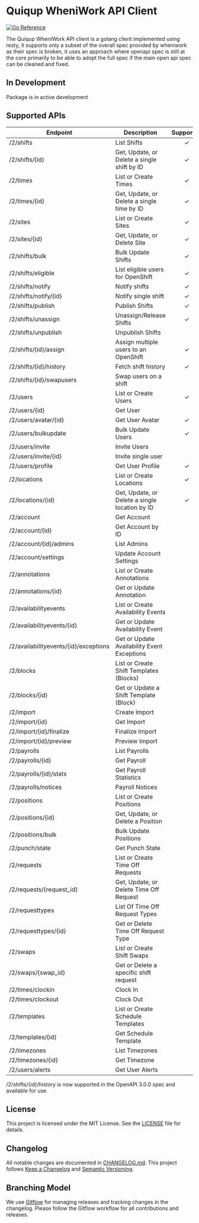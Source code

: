 # Quiqup WheniWork API Client

[![Go Reference](https://pkg.go.dev/badge/github.com/quiqupltd/wheniwork.svg)](https://pkg.go.dev/github.com/quiqupltd/wheniwork)

The Quiqup WhenIWork API client is a golang client implemented using resty, it supports only a subset of the overall spec provided by wheniwork as their spec is broken, it uses an approach where openapi spec is still at the core primarily to be able to adopt the full spec if the main open api spec can be cleaned and fixed.

## In Development

Package is in active development

## Supported APIs

| Endpoint                              | Description                                    | Supported |
| ------------------------------------- | ---------------------------------------------- | :-------: |
| /2/shifts                             | List Shifts                                    |     ✓     |
| /2/shifts/{id}                        | Get, Update, or Delete a single shift by ID    |     ✓     |
| /2/times                              | List or Create Times                           |     ✓     |
| /2/times/{id}                         | Get, Update, or Delete a single time by ID     |     ✓     |
| /2/sites                              | List or Create Sites                           |     ✓     |
| /2/sites/{id}                         | Get, Update, or Delete Site                    |     ✓     |
| /2/shifts/bulk                        | Bulk Update Shifts                             |     ✓     |
| /2/shifts/eligible                    | List eligible users for OpenShift              |     ✓     |
| /2/shifts/notify                      | Notify shifts                                  |     ✓     |
| /2/shifts/notify/{id}                 | Notify single shift                            |     ✓     |
| /2/shifts/publish                     | Publish Shifts                                 |     ✓     |
| /2/shifts/unassign                    | Unassign/Release Shifts                        |     ✓     |
| /2/shifts/unpublish                   | Unpublish Shifts                               |           |
| /2/shifts/{id}/assign                 | Assign multiple users to an OpenShift          |     ✓     |
| /2/shifts/{id}/history                | Fetch shift history                            |     ✓     |
| /2/shifts/{id}/swapusers              | Swap users on a shift                          |           |
| /2/users                              | List or Create Users                           |     ✓     |
| /2/users/{id}                         | Get User                                       |           |
| /2/users/avatar/{id}                  | Get User Avatar                                |     ✓     |
| /2/users/bulkupdate                   | Bulk Update Users                              |     ✓     |
| /2/users/invite                       | Invite Users                                   |           |
| /2/users/invite/{id}                  | Invite single user                             |           |
| /2/users/profile                      | Get User Profile                               |     ✓     |
| /2/locations                          | List or Create Locations                       |     ✓     |
| /2/locations/{id}                     | Get, Update, or Delete a single location by ID |     ✓     |
| /2/account                            | Get Account                                    |           |
| /2/account/{id}                       | Get Account by ID                              |           |
| /2/account/{id}/admins                | List Admins                                    |           |
| /2/account/settings                   | Update Account Settings                        |           |
| /2/annotations                        | List or Create Annotations                     |           |
| /2/annotations/{id}                   | Get or Update Annotation                       |           |
| /2/availabilityevents                 | List or Create Availability Events             |           |
| /2/availabilityevents/{id}            | Get or Update Availability Event               |           |
| /2/availabilityevents/{id}/exceptions | Get or Update Availability Event Exceptions    |           |
| /2/blocks                             | List or Create Shift Templates (Blocks)        |           |
| /2/blocks/{id}                        | Get or Update a Shift Template (Block)         |           |
| /2/import                             | Create Import                                  |           |
| /2/import/{id}                        | Get Import                                     |           |
| /2/import/{id}/finalize               | Finalize Import                                |           |
| /2/import/{id}/preview                | Preview Import                                 |           |
| /2/payrolls                           | List Payrolls                                  |           |
| /2/payrolls/{id}                      | Get Payroll                                    |           |
| /2/payrolls/{id}/stats                | Get Payroll Statistics                         |           |
| /2/payrolls/notices                   | Payroll Notices                                |           |
| /2/positions                          | List or Create Positions                       |           |
| /2/positions/{id}                     | Get, Update, or Delete a Position              |           |
| /2/positions/bulk                     | Bulk Update Positions                          |           |
| /2/punch/state                        | Get Punch State                                |           |
| /2/requests                           | List or Create Time Off Requests               |           |
| /2/requests/{request_id}              | Get, Update, or Delete Time Off Request        |           |
| /2/requesttypes                       | List Of Time Off Request Types                 |           |
| /2/requesttypes/{id}                  | Get or Delete Time Off Request Type            |           |
| /2/swaps                              | List or Create Shift Swaps                     |           |
| /2/swaps/{swap_id}                    | Get or Delete a specific shift request         |           |
| /2/times/clockin                      | Clock In                                       |           |
| /2/times/clockout                     | Clock Out                                      |           |
| /2/templates                          | List or Create Schedule Templates              |           |
| /2/templates/{id}                     | Get Schedule Template                          |           |
| /2/timezones                          | List Timezones                                 |           |
| /2/timezones/{id}                     | Get Timezone                                   |           |
| /2/users/alerts                       | Get User Alerts                                |           |

/2/shifts/{id}/history is now supported in the OpenAPI 3.0.0 spec and available for use.

## License

This project is licensed under the MIT License. See the [LICENSE](./LICENSE) file for details.

## Changelog

All notable changes are documented in [CHANGELOG.md](./CHANGELOG.md). This project follows [Keep a Changelog](https://keepachangelog.com/en/1.0.0/) and [Semantic Versioning](https://semver.org/spec/v2.0.0.html).

## Branching Model

We use [Gitflow](https://nvie.com/posts/a-successful-git-branching-model/) for managing releases and tracking changes in the changelog. Please follow the Gitflow workflow for all contributions and releases.
